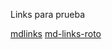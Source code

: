 Links para prueba

[mdlinks](https://es.wikipedia.org/wiki/Markdowns)
[md-links-roto](https://es.wikipedia.org/wiki/Markdowns)